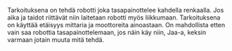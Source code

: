 Tarkoituksena on tehdä robotti joka tasapainottelee kahdella renkaalla. Jos aika ja taidot riittävät niin laitetaan robotti myös liikkumaan. Tarkoituksena on käyttää etäisyys mittaria ja moottoreita ainoastaan.
On mahdollista etten vain saa robottia tasapainottelemaan, jos näin käy niin, Jaa-a, keksin varmaan jotain muuta mitä tehdä. 
